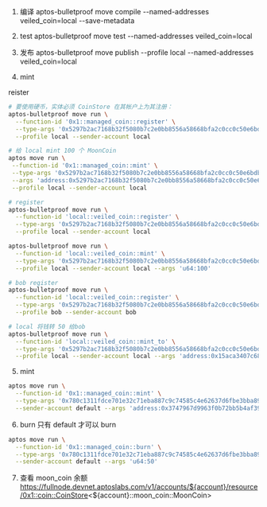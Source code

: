 1. 编译
   aptos-bulletproof move compile --named-addresses veiled_coin=local --save-metadata

2. test
   aptos-bulletproof move test --named-addresses veiled_coin=local

3. 发布
   aptos-bulletproof move publish --profile local --named-addresses veiled_coin=local

4. mint

reister

```bash
# 要使用硬币，实体必须 CoinStore 在其帐户上为其注册：
aptos-bulletproof move run \
  --function-id '0x1::managed_coin::register' \
  --type-args '0x5297b2ac7168b32f5080b7c2e0bb8556a58668bfa2c0cc0c50e6bdb3654fb3a8::moon_coin::MoonCoin' \
  --profile local --sender-account local

# 给 local mint 100 个 MoonCoin
aptos move run \
 --function-id '0x1::managed_coin::mint' \
 --type-args '0x5297b2ac7168b32f5080b7c2e0bb8556a58668bfa2c0cc0c50e6bdb3654fb3a8::moon_coin::MoonCoin' \
 --args 'address:0x5297b2ac7168b32f5080b7c2e0bb8556a58668bfa2c0cc0c50e6bdb3654fb3a8' 'u64:100' \
 --profile local --sender-account local
```

```bash
# register
aptos-bulletproof move run \
  --function-id 'local::veiled_coin::register' \
  --type-args '0x5297b2ac7168b32f5080b7c2e0bb8556a58668bfa2c0cc0c50e6bdb3654fb3a8::moon_coin::MoonCoin' \
  --profile local --sender-account local

aptos-bulletproof move run \
  --function-id 'local::veiled_coin::mint' \
  --type-args '0x5297b2ac7168b32f5080b7c2e0bb8556a58668bfa2c0cc0c50e6bdb3654fb3a8::moon_coin::MoonCoin' \
  --profile local --sender-account local --args 'u64:100'
```

```bash
# bob register
aptos-bulletproof move run \
  --function-id 'local::veiled_coin::register' \
  --type-args '0x5297b2ac7168b32f5080b7c2e0bb8556a58668bfa2c0cc0c50e6bdb3654fb3a8::moon_coin::MoonCoin' \
  --profile bob --sender-account bob

# local 将钱转 50 给bob
aptos-bulletproof move run \
  --function-id 'local::veiled_coin::mint_to' \
  --type-args '0x5297b2ac7168b32f5080b7c2e0bb8556a58668bfa2c0cc0c50e6bdb3654fb3a8::moon_coin::MoonCoin' \
  --profile local --sender-account local --args 'address:0x15aca3407c6885d1367c212a8e1fe9c05ad4dced3a3e410897911464b03388ef' 'u64:50'
```

5. mint

```bash
aptos move run \
  --function-id '0x1::managed_coin::mint' \
  --type-args '0x780c1311fdce701e32c71eba887c9c74585c4e62637d6fbe3bba89df8365014c::moon_coin::MoonCoin' \
  --sender-account default --args 'address:0x3747967d9963f0b72bb5b4af39c6e196d4f4566c5d08107b78f7ea78f3b471ab' 'u64:50'
```

6. burn
   只有 default 才可以 burn

```bash
aptos move run \
  --function-id '0x1::managed_coin::burn' \
  --type-args '0x780c1311fdce701e32c71eba887c9c74585c4e62637d6fbe3bba89df8365014c::moon_coin::MoonCoin' \
  --sender-account default --args 'u64:50'
```

7. 查看 moon_coin 余额
   https://fullnode.devnet.aptoslabs.com/v1/accounts/${account}/resource/0x1::coin::CoinStore<${account}::moon_coin::MoonCoin>
